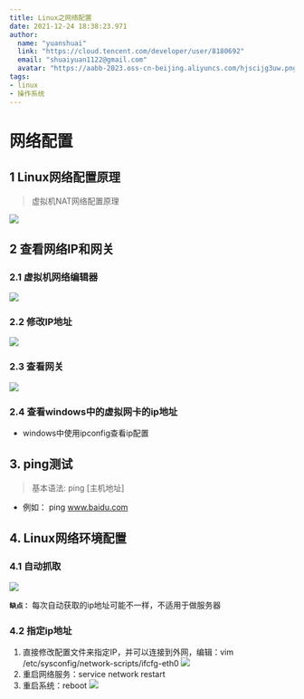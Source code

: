 ```yaml
---
title: Linux之网络配置
date: 2021-12-24 18:38:23.971
author:
  name: "yuanshuai"
  link: "https://cloud.tencent.com/developer/user/8180692"
  email: "shuaiyuan1122@gmail.com"
  avatar: "https://aabb-2023.oss-cn-beijing.aliyuncs.com/hjscijg3uw.png"
tags: 
- linux
- 操作系统
---
```


# 网络配置

## 1 Linux网络配置原理

> 虚拟机NAT网络配置原理

![](https://hexobbblog.oss-cn-beijing.aliyuncs.com/images/linux/3.9%E8%99%9A%E6%8B%9F%E6%9C%BANAT%E7%BD%91%E7%BB%9C%E9%85%8D%E7%BD%AE%E5%8E%9F%E7%90%86.jpg)

## 2 查看网络IP和网关

### 2.1 虚拟机网络编辑器

![](https://hexobbblog.oss-cn-beijing.aliyuncs.com/images/linux/3.9%E8%99%9A%E6%8B%9F%E6%9C%BA%E7%BD%91%E7%BB%9C%E7%BC%96%E8%BE%91%E5%99%A8.jpg)

### 2.2 修改IP地址

![](https://hexobbblog.oss-cn-beijing.aliyuncs.com/images/linux/3.9%E4%BF%AE%E6%94%B9IP%E5%9C%B0%E5%9D%80.jpg)

### 2.3 查看网关

![](https://hexobbblog.oss-cn-beijing.aliyuncs.com/images/linux/3.9%E6%9F%A5%E7%9C%8B%E7%BD%91%E5%85%B3.jpg)

### 2.4 查看windows中的虚拟网卡的ip地址

* windows中使用ipconfig查看ip配置

## 3. ping测试

> 基本语法: ping [主机地址]

* 例如： ping www.baidu.com

## 4. Linux网络环境配置

### 4.1 自动抓取

![](https://hexobbblog.oss-cn-beijing.aliyuncs.com/images/linux/3.9%E8%87%AA%E5%8A%A8%E6%8A%93%E5%8F%96.jpg)

**`缺点：`** 每次自动获取的ip地址可能不一样，不适用于做服务器

### 4.2 指定ip地址

1. 直接修改配置文件来指定IP，并可以连接到外网，编辑：vim /etc/sysconfig/network-scripts/ifcfg-eth0
    ![](https://hexobbblog.oss-cn-beijing.aliyuncs.com/images/linux/3.9%E6%8C%87%E5%AE%9Aip%E5%9C%B0%E5%9D%80.jpg)
2. 重启网络服务：service network restart
3. 重启系统：reboot
![](https://hexobbblog.oss-cn-beijing.aliyuncs.com/images/linux/3.9ifcfg-eth0%E8%AF%B4%E6%98%8E.jpg)
